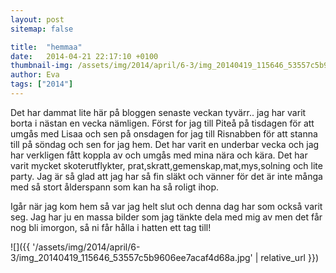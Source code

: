 ```yaml
---
layout: post
sitemap: false

title:  "hemmaa"
date:   2014-04-21 22:17:10 +0100
thumbnail-img: /assets/img/2014/april/6-3/img_20140419_115646_53557c5b9606ee7acaf4d68a.jpg
author: Eva
tags: ["2014"]
---
```


Det har dammat lite här på bloggen senaste veckan tyvärr.. jag har varit borta i nästan en vecka nämligen. Först for jag till Piteå på tisdagen för att umgås med Lisaa och sen på onsdagen for jag till Risnabben för att stanna till på söndag och sen for jag hem. Det har varit en underbar vecka och jag har verkligen fått koppla av och umgås med mina nära och kära. Det har varit mycket skoterutflykter, prat,skratt,gemenskap,mat,mys,solning och lite party. Jag är så glad att jag har så fin släkt och vänner för det är inte många med så stort ålderspann som kan ha så roligt ihop. 

Igår när jag kom hem så var jag helt slut och denna dag har som också varit seg. Jag har ju en massa bilder som jag tänkte dela med mig av men det får nog bli imorgon, så ni får hålla i hatten ett tag till!

![]({{ '/assets/img/2014/april/6-3/img_20140419_115646_53557c5b9606ee7acaf4d68a.jpg'  | relative_url }})

